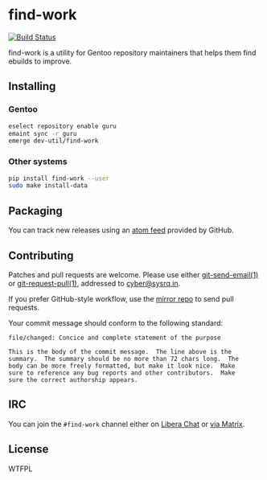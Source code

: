 <!-- SPDX-FileCopyrightText: 2024 Anna <cyber@sysrq.in> -->
<!-- SPDX-License-Identifier: CC0-1.0 -->

find-work
=========

[![Build Status](https://drone.tildegit.org/api/badges/CyberTaIlor/find-work/status.svg)](https://drone.tildegit.org/CyberTaIlor/find-work)

find-work is a utility for Gentoo repository maintainers that helps them find
ebuilds to improve.


Installing
----------

### Gentoo

```sh
eselect repository enable guru
emaint sync -r guru
emerge dev-util/find-work
```

### Other systems

```sh
pip install find-work --user
sudo make install-data
```


Packaging
---------

You can track new releases using an [atom feed][atom] provided by GitHub.

[atom]: https://github.com/cybertailor/find-work/releases.atom


Contributing
------------

Patches and pull requests are welcome. Please use either [git-send-email(1)][1]
or [git-request-pull(1)][2], addressed to <cyber@sysrq.in>.

If you prefer GitHub-style workflow, use the [mirror repo][gh] to send pull
requests.

Your commit message should conform to the following standard:

```
file/changed: Concice and complete statement of the purpose

This is the body of the commit message.  The line above is the
summary.  The summary should be no more than 72 chars long.  The
body can be more freely formatted, but make it look nice.  Make
sure to reference any bug reports and other contributors.  Make
sure the correct authorship appears.
```

[1]: https://git-send-email.io/
[2]: https://git-scm.com/docs/git-request-pull
[gh]: http://github.com/cybertailor/find-work


IRC
---

You can join the `#find-work` channel either on [Libera Chat][libera] or
[via Matrix][matrix].

[libera]: https://libera.chat/
[matrix]: https://matrix.to/#/#find-work:sysrq.in


License
-------

WTFPL
